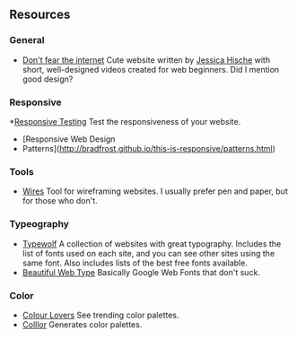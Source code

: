 ## Resources

### General
* [Don't fear the internet](http://www.dontfeartheinternet.com/)
Cute website written by [Jessica Hische](http://jessicahische.is/) with short,
well-designed videos created for web beginners. Did I mention good design?

### Responsive
*[Responsive Testing](http://mattkersley.com/responsive/)
Test the responsiveness of your website.

* [Responsive Web Design
* Patterns](http://bradfrost.github.io/this-is-responsive/patterns.html)

### Tools
* [Wires](http://quirktools.com/wires/)
Tool for wireframing websites. I usually prefer pen and paper, but for those who
don't.

### Typeography
* [Typewolf](http://www.typewolf.com/)
A collection of websites with great typography. Includes the list of fonts used
on each site, and you can see other sites using the same font. Also includes
lists of the best free fonts available.
* [Beautiful Web Type](http://hellohappy.org/beautiful-web-type/)
Basically Google Web Fonts that don't suck.

### Color
* [Colour Lovers](http://www.colourlovers.com/)
See trending color palettes.
* [Colllor](http://colllor.com/)
Generates color palettes.
